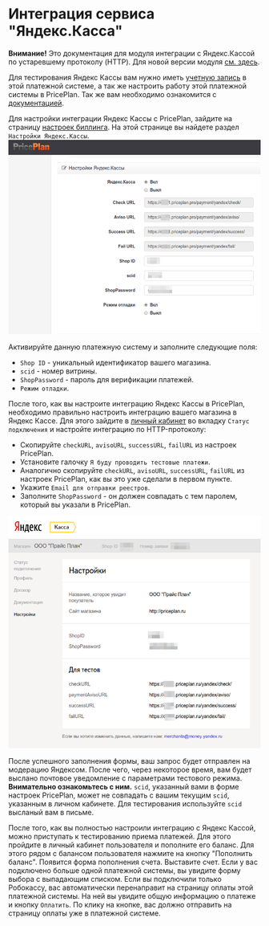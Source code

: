 # Интеграция сервиса "Яндекс.Касса"

**Внимание!** Это документация для модуля интеграции с Яндекс.Кассой по устаревшему протоколу (HTTP). Для новой версии модуля [см. здесь](yandex_cash.md).

Для тестирования Яндекс Кассы вам нужно иметь [учетную запись](https://money.yandex.ru/joinups) в этой платежной системе, а так же настроить работу этой платежной системы в PricePlan. Так же вам необходимо ознакомится с [документацией](https://tech.yandex.ru/money/doc/dg/concepts/About-docpage/).

Для настройки интеграции Яндекс Кассы с PricePlan, зайдите на страницу [настроек биллинга](https://cust1.priceplan.ru:7889/account/). На этой странице вы найдете раздел `Настройки Яндекс.Кассы`.
![](yandex1.png)

Активируйте данную платежную систему и заполните следующие поля:
* `Shop ID` - уникальный идентификатор вашего магазина.
* `scid` - номер витрины.
* `ShopPassword` - пароль для верификации платежей.
* `Режим отладки`.

После того, как вы настроите интеграцию Яндекс Кассы в PricePlan, необходимо правильно настроить интеграцию вашего магазина в Яндекс Кассе. Для этого зайдите в [личный кабинет](https://money.yandex.ru/my) во вкладку `Статус подключения` и настройте интеграцию по HTTP-протоколу:

* Скопируйте `checkURL`, `avisoURL`, `successURL`, `failURL` из настроек PricePlan.
* Установите галочку `Я буду проводить тестовые платежи`.
* Аналогично скопируйте `checkURL`, `avisoURL`, `successURL`, `failURL` из настроек PricePlan, как вы это уже сделали в первом пункте.
* Укажите `Email для отправки реестров`.
* Заполните `ShopPassword` - он должен совпадать с тем паролем, который вы указали в PricePlan.

![](yandex2.png)

После успешного заполнения формы, ваш запрос будет отправлен на модерацию Яндексом. После чего, через некоторое время, вам будет выслано почтовое уведомление с параметрами тестового режима. **Внимательно ознакомьтесь с ним.** `scid`, указанный вами в форме настроек PricePlan, может не совпадать с вашим текущим `scid`, указанным в личном кабинете. Для тестирования используйте `scid` высланый вам в письме.

После того, как вы полностью настроили интеграцию с Яндекс Кассой, можно приступать к тестированию приема платежей. Для этого пройдите в личный кабинет пользователя и пополните его баланс. Для этого рядом с балансом пользователя нажмите на кнопку "Пополнить баланс". Появится форма пополнения счета. Выставите счет. Если у вас подключено больше одной платежной системы, вы увидите форму выбора с выпадающим списком. Если вы подключили только Робокассу, вас автоматически перенаправит на страницу оплаты этой платежной системы. На ней вы увидите общую информацию о платеже и кнопку `Оплатить`. По клику на кнопке, вас должно отправить на страницу оплаты уже в платежной системе.